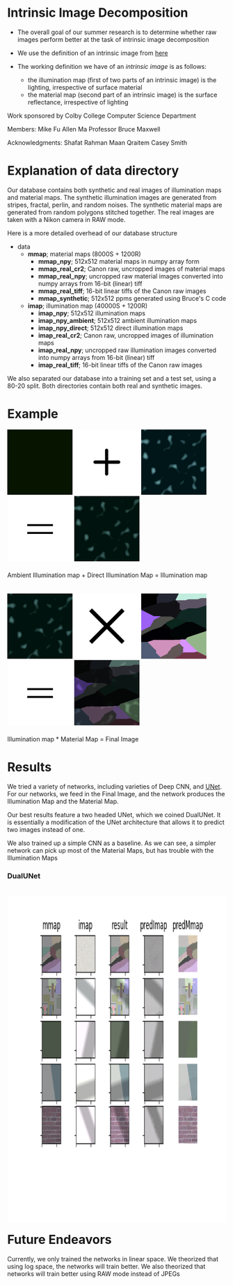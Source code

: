 # Intrinsic Image Decomposition

- The overall goal of our summer research is to determine whether raw images perform better at the task of intrinsic image decomposition

- We use the definition of an intrinsic image from [here](http://www-oldurls.inf.ethz.ch/personal/pomarc/courses/CompPhoto/cpv07.pdf)

- The working definition we have of an *intrinsic image* is as follows:
    - the illumination map (first of two parts of an intrinsic image) is the lighting, irrespective of surface material
    - the material map (second part of an intrinsic image) is the surface reflectance, irrespective of lighting

Work sponsored by Colby College Computer Science Department

Members:
Mike Fu
Allen Ma
Professor Bruce Maxwell

Acknowledgments:
Shafat Rahman
Maan Qraitem
Casey Smith



# Explanation of data directory

Our database contains both synthetic and real images of illumination maps and material maps. The synthetic illumination images are generated from stripes, fractal, perlin, and random noises. The synthetic material maps are generated from random polygons stitched together. The real images are taken with a Nikon camera in RAW mode.

Here is a more detailed overhead of our database structure

* data
    * **mmap**; material maps (8000S + 1200R)
        * **mmap_npy**; 512x512 material maps in numpy array form
        * **mmap_real_cr2**; Canon raw, uncropped images of material maps
        * **mmap_real_npy**; uncropped raw material images converted into numpy arrays from 16-bit (linear) tiff
        * **mmap_real_tiff**; 16-bit linear tiffs of the Canon raw images
        * **mmap_synthetic**; 512x512 ppms generated using Bruce's C code
    * **imap**; illumination map (40000S + 1200R)
        * **imap_npy**; 512x512 illumination maps
        * **imap_npy_ambient**; 512x512 ambient illumination maps
        * **imap_npy_direct**; 512x512 direct illumination maps
        * **imap_real_cr2**; Canon raw, uncropped images of illumination maps
        * **imap_real_npy**; uncropped raw illumination images converted into numpy arrays from 16-bit (linear) tiff
        * **imap_real_tiff**; 16-bit linear tiffs of the Canon raw images

We also separated our database into a training set and a test set, using a 80-20 split. Both directories contain both real and synthetic images.


# Example

<div style="display: block; float: left; margin-bottom: 20px;">
    <img src="./sample_data/imap_png/imap_npy_ambient/train/fractal0.png" width="150" height="150"> 
    <img src="./sample_data/extra/plus.png" width="150" height="150"> 
    <img src="./sample_data/imap_png/imap_npy_direct/train/fractal0.png" width="150" height="150">
    <img src="./sample_data/extra/equals.png" width="150" height="150"> 
    <img src="./sample_data/imap_png/imap_npy/train/fractal0.png" width="150" height="150"> 
<div class="clear"></div>
</div>

Ambient Illumination map + Direct Illumination Map = Illumination map

<div style="display: block; float: left; margin-top: 20px; margin-bottom: 20px;">
    <img src="./sample_data/imap_png/imap_npy/train/fractal0.png" width="150" height="150"> 
    <img src="./sample_data/extra/mult.png" width="150" height="150"> 
    <img src="./sample_data/mmap_png/frame_manyseed0002.png" width="150" height="150">
    <img src="./sample_data/extra/equals.png" width="150" height="150"> 
    <img src="./sample_data/mult_png/mult-fractal0-frame_manyseed0002-3.png" width="150" height="150"> 
<div class="clear"></div>
</div>

Illumination map * Material Map = Final Image

# Results

We tried a variety of networks, including varieties of Deep CNN, and [UNet](https://arxiv.org/pdf/1505.04597.pdf). For our networks, we feed in the Final Image, and the network produces the Illumination  Map and the Material Map.

Our best results feature a two headed UNet, which we coined DualUNet. It is essentially a modification of the UNet architecture that allows it to predict two images instead of one.

We also trained up a simple CNN as a baseline. As we can see, a simpler network can pick up most of the Material Maps, but has trouble with the Illumination Maps

### DualUNet

<div style="display: block; float: left; margin-top: 20px; margin-bottom: 20px;">
<!--     <img src="./sample_data/extra/dualunet1.png" width="250" height="250">  -->
<!--     <img src="./sample_data/extra/dualunet2.png" width="250" height="250">  -->
    <img src="./sample_data/extra/dualunet3.png" width="750" height="750"> 
<div class="clear"></div>
</div>

# Future Endeavors

Currently, we only trained the networks in linear space. We theorized that using log space, the networks will train better. We also theorized that networks will train better using RAW mode instead of JPEGs

